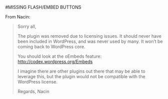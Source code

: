 #MISSING FLASH/EMBED BUTTONS

From Nacin:

> Sorry all,
> 
> The plugin was removed due to licensing issues. It should never have been included in WordPress, and was never used by many. It won’t be coming back to WordPress core.
> 
> You should look at the oEmbeds feature: http://codex.wordpress.org/Embeds
> 
> I imagine there are other plugins out there that may be able to leverage this, but the plugin would not be compatible with the WordPress license.
> 
> Regards,
> Nacin